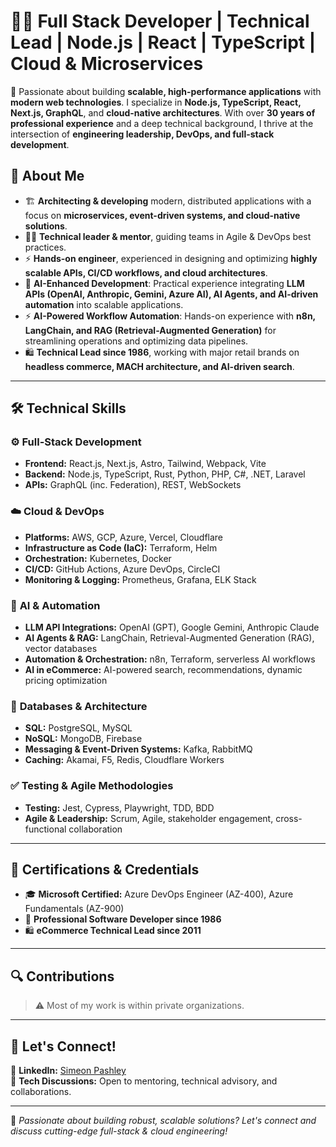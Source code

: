 # 👨‍💻 Full Stack Developer | Technical Lead | Node.js | React | TypeScript | Cloud & Microservices

🚀 Passionate about building **scalable, high-performance applications** with **modern web technologies**. I specialize in **Node.js, TypeScript, React, Next.js, GraphQL**, and **cloud-native architectures**. With over **30 years of professional experience** and a deep technical background, I thrive at the intersection of **engineering leadership, DevOps, and full-stack development**.

## 🔹 About Me
- 🏗️ **Architecting & developing** modern, distributed applications with a focus on **microservices, event-driven systems, and cloud-native solutions**.
- 👨‍🏫 **Technical leader & mentor**, guiding teams in Agile & DevOps best practices.
- ⚡ **Hands-on engineer**, experienced in designing and optimizing **highly scalable APIs, CI/CD workflows, and cloud architectures**.
- 🧠 **AI-Enhanced Development**: Practical experience integrating **LLM APIs (OpenAI, Anthropic, Gemini, Azure AI), AI Agents, and AI-driven automation** into scalable applications.
- ⚡ **AI-Powered Workflow Automation**: Hands-on experience with **n8n, LangChain, and RAG (Retrieval-Augmented Generation)** for streamlining operations and optimizing data pipelines.
- 🛍️ **Technical Lead since 1986**, working with major retail brands on **headless commerce, MACH architecture, and AI-driven search**.

---

## 🛠️ **Technical Skills**
### ⚙️ **Full-Stack Development**
- **Frontend:** React.js, Next.js, Astro, Tailwind, Webpack, Vite
- **Backend:** Node.js, TypeScript, Rust, Python, PHP, C#, .NET, Laravel
- **APIs:** GraphQL (inc. Federation), REST, WebSockets

### ☁️ **Cloud & DevOps**
- **Platforms:** AWS, GCP, Azure, Vercel, Cloudflare
- **Infrastructure as Code (IaC):** Terraform, Helm
- **Orchestration:** Kubernetes, Docker
- **CI/CD:** GitHub Actions, Azure DevOps, CircleCI
- **Monitoring & Logging:** Prometheus, Grafana, ELK Stack

### 🤖 **AI & Automation**
- **LLM API Integrations:** OpenAI (GPT), Google Gemini, Anthropic Claude
- **AI Agents & RAG:** LangChain, Retrieval-Augmented Generation (RAG), vector databases
- **Automation & Orchestration:** n8n, Terraform, serverless AI workflows
- **AI in eCommerce:** AI-powered search, recommendations, dynamic pricing optimization

### 💾 **Databases & Architecture**
- **SQL:** PostgreSQL, MySQL
- **NoSQL:** MongoDB, Firebase
- **Messaging & Event-Driven Systems:** Kafka, RabbitMQ
- **Caching:** Akamai, F5, Redis, Cloudflare Workers

### ✅ **Testing & Agile Methodologies**
- **Testing:** Jest, Cypress, Playwright, TDD, BDD
- **Agile & Leadership:** Scrum, Agile, stakeholder engagement, cross-functional collaboration

---

## 📜 **Certifications & Credentials**
- 🎓 **Microsoft Certified:** Azure DevOps Engineer (AZ-400), Azure Fundamentals (AZ-900)
- 📅 **Professional Software Developer since 1986**  
- 🛍️ **eCommerce Technical Lead since 2011**  

---

## 🔍 **Contributions**
> ⚠️ Most of my work is within private organizations.

---

## 🤝 **Let's Connect!**
💼 **LinkedIn:** [Simeon Pashley](https://www.linkedin.com/in/simeonpashley/)  
💬 **Tech Discussions:** Open to mentoring, technical advisory, and collaborations.

---

🚀 *Passionate about building robust, scalable solutions? Let's connect and discuss cutting-edge full-stack & cloud engineering!*
